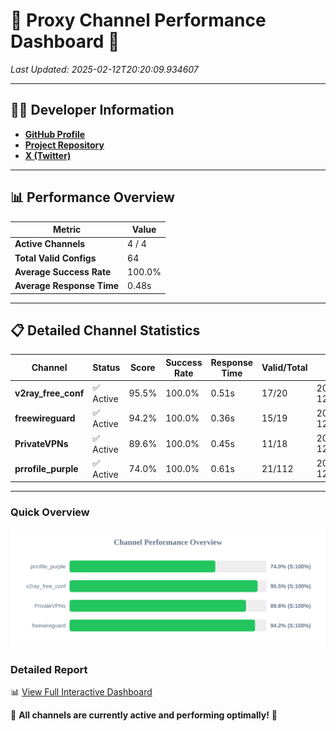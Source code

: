 # 🌟 Proxy Channel Performance Dashboard 🌟

_Last Updated: 2025-02-12T20:20:09.934607_

---

## 👩‍💻 Developer Information

- **[GitHub Profile](https://github.com/4n0nymou3)**  
- **[Project Repository](https://github.com/4n0nymou3/multi-proxy-config-fetcher)**  
- **[X (Twitter)](https://x.com/4n0nymou3)**  

---

## 📊 Performance Overview

| Metric                | Value       |
|-----------------------|-------------|
| **Active Channels**   | 4 / 4       |
| **Total Valid Configs** | 64          |
| **Average Success Rate** | 100.0%      |
| **Average Response Time** | 0.48s       |

---

## 📋 Detailed Channel Statistics

| Channel          | Status     | Score  | Success Rate | Response Time | Valid/Total | Last Success               |
|------------------|------------|--------|--------------|---------------|-------------|----------------------------|
| **v2ray_free_conf**  | ✅ Active  | 95.5%  | 100.0% | 0.51s         | 17/20       | 2025-02-12T20:20:09.052526 |
| **freewireguard**  | ✅ Active  | 94.2%  | 100.0% | 0.36s         | 15/19       | 2025-02-12T20:20:09.932560 |
| **PrivateVPNs**  | ✅ Active  | 89.6%  | 100.0% | 0.45s         | 11/18       | 2025-02-12T20:20:09.540596 |
| **prrofile_purple**  | ✅ Active  | 74.0%  | 100.0% | 0.61s         | 21/112       | 2025-02-12T20:20:08.453323 |

---

### Quick Overview
<div align="center">
  <a href="https://raw.githubusercontent.com/nullluser/NullRepo/refs/heads/main/assets/channel_stats_chart.svg">
    <img src="https://raw.githubusercontent.com/nullluser/NullRepo/refs/heads/main/assets/channel_stats_chart.svg" alt="Source Performance Statistics" width="800">
  </a>
</div>

### Detailed Report
📊 [View Full Interactive Dashboard](https://htmlpreview.github.io/?https://github.com/nullluser/NullRepo/blob/main/assets/performance_report.html)

🎉 **All channels are currently active and performing optimally!** 🎉
